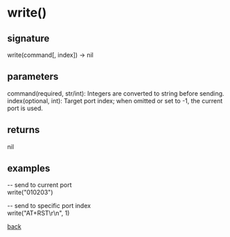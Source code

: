 # write()

## signature

write(command[, index]) -> nil

## parameters

command(required, str/int): Integers are converted to string before sending.                        
index(optional, int): Target port index; when omitted or set to -1, the current port is used.

## returns

nil

## examples

-- send to current port  
write("010203")

-- send to specific port index  
write("AT+RST\r\n", 1)

[back](catalogue.md)